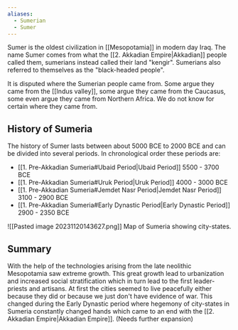 ```yaml
---
aliases:
  - Sumerian
  - Sumer
---
```

Sumer is the oldest civilization in [[Mesopotamia]] in modern day Iraq. The name Sumer comes from what the [[2. Akkadian Empire|Akkadian]] people called them, sumerians instead called their land "kengir". Sumerians also referred to themselves as the "black-headed people". 

It is disputed where the Sumerian people came from. Some argue they came from the [[Indus valley]], some argue they came from the Caucasus, some even argue they came from Northern Africa. We do not know for certain where they came from.

## History of Sumeria

The history of Sumer lasts between about 5000 BCE to 2000 BCE and can be divided into several periods. In chronological order these periods are:

- [[1. Pre-Akkadian Sumeria#Ubaid Period|Ubaid Period]]  5500 - 3700 BCE
- [[1. Pre-Akkadian Sumeria#Uruk Period|Uruk Period]] 4000 - 3000 BCE
- [[1. Pre-Akkadian Sumeria#Jemdet Nasr Period|Jemdet Nasr Period]] 3100 - 2900 BCE
- [[1. Pre-Akkadian Sumeria#Early Dynastic Period|Early Dynastic Period]] 2900 - 2350 BCE

![[Pasted image 20231120143627.png]] Map of Sumeria showing city-states.

## Summary
With the help of the technologies arising from the late neolithic Mesopotamia saw extreme growth. This great growth lead to urbanization and increased social stratification which in turn lead to the first leader-priests and artisans. At first the cities seemed to live peacefully either because they did or because we just don't have evidence of war. This changed during the Early Dynastic period where hegemony of city-states in Sumeria constantly changed hands which came to an end with the [[2. Akkadian Empire|Akkadian Empire]]. (Needs further expansion)